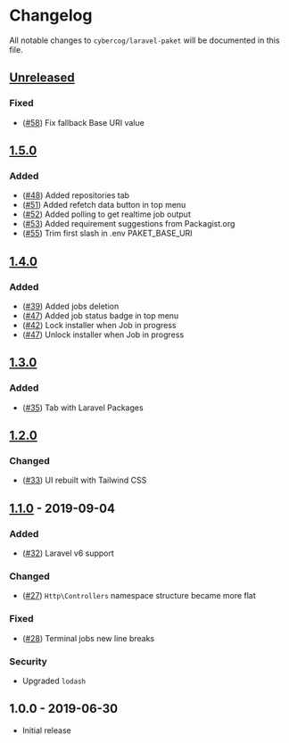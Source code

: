 # Changelog

All notable changes to `cybercog/laravel-paket` will be documented in this file.

## [Unreleased]

### Fixed

- ([#58]) Fix fallback Base URI value

## [1.5.0]

### Added

- ([#48]) Added repositories tab
- ([#51]) Added refetch data button in top menu
- ([#52]) Added polling to get realtime job output
- ([#53]) Added requirement suggestions from Packagist.org
- ([#55]) Trim first slash in .env PAKET_BASE_URI

## [1.4.0]

### Added

- ([#39]) Added jobs deletion
- ([#47]) Added job status badge in top menu
- ([#42]) Lock installer when Job in progress
- ([#47]) Unlock installer when Job in progress

## [1.3.0]

### Added

- ([#35]) Tab with Laravel Packages

## [1.2.0]

### Changed

- ([#33]) UI rebuilt with Tailwind CSS

## [1.1.0] - 2019-09-04

### Added

- ([#32]) Laravel v6 support

### Changed

- ([#27]) `Http\Controllers` namespace structure became more flat

### Fixed

- ([#28]) Terminal jobs new line breaks

### Security

- Upgraded `lodash`

## 1.0.0 - 2019-06-30

- Initial release

[Unreleased]: https://github.com/cybercog/laravel-paket/compare/1.5.0...master
[1.5.0]: https://github.com/cybercog/laravel-paket/compare/1.4.0...1.5.0
[1.4.0]: https://github.com/cybercog/laravel-paket/compare/1.3.0...1.4.0
[1.3.0]: https://github.com/cybercog/laravel-paket/compare/1.2.0...1.3.0
[1.2.0]: https://github.com/cybercog/laravel-paket/compare/1.1.0...1.2.0
[1.1.0]: https://github.com/cybercog/laravel-paket/compare/1.0.0...1.1.0

[#58]: https://github.com/cybercog/laravel-paket/pull/58
[#55]: https://github.com/cybercog/laravel-paket/pull/55
[#53]: https://github.com/cybercog/laravel-paket/pull/53
[#52]: https://github.com/cybercog/laravel-paket/pull/52
[#51]: https://github.com/cybercog/laravel-paket/pull/51
[#48]: https://github.com/cybercog/laravel-paket/pull/48
[#47]: https://github.com/cybercog/laravel-paket/pull/47
[#42]: https://github.com/cybercog/laravel-paket/pull/42
[#39]: https://github.com/cybercog/laravel-paket/pull/39
[#35]: https://github.com/cybercog/laravel-paket/pull/35
[#33]: https://github.com/cybercog/laravel-paket/pull/33
[#32]: https://github.com/cybercog/laravel-paket/pull/32
[#28]: https://github.com/cybercog/laravel-paket/pull/28
[#27]: https://github.com/cybercog/laravel-paket/pull/27
